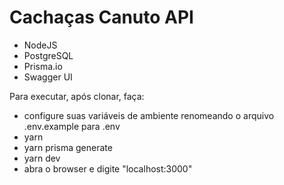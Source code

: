 # Cachaças Canuto API

- NodeJS
- PostgreSQL
- Prisma.io
- Swagger UI

Para executar, após clonar, faça:

- configure suas variáveis de ambiente renomeando o arquivo .env.example para .env
- yarn
- yarn prisma generate
- yarn dev
- abra o browser e digite "localhost:3000"
